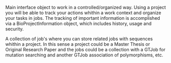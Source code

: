 Main interface object to work in a controlled/organized way. Using a project you will be able to track your actions whithin a work context and organize your tasks in jobs. The tracking of important information is accomplished via a BioProjectInformation object, which includes history, usage and security.

A collection of job's where you can store related jobs with sequences whithin a project. In this sense a project could be a Master Thesis or Original Research Paper and the jobs could be a collection with a GTJob for mutation searching and another GTJob association of polymorphisms, etc.
